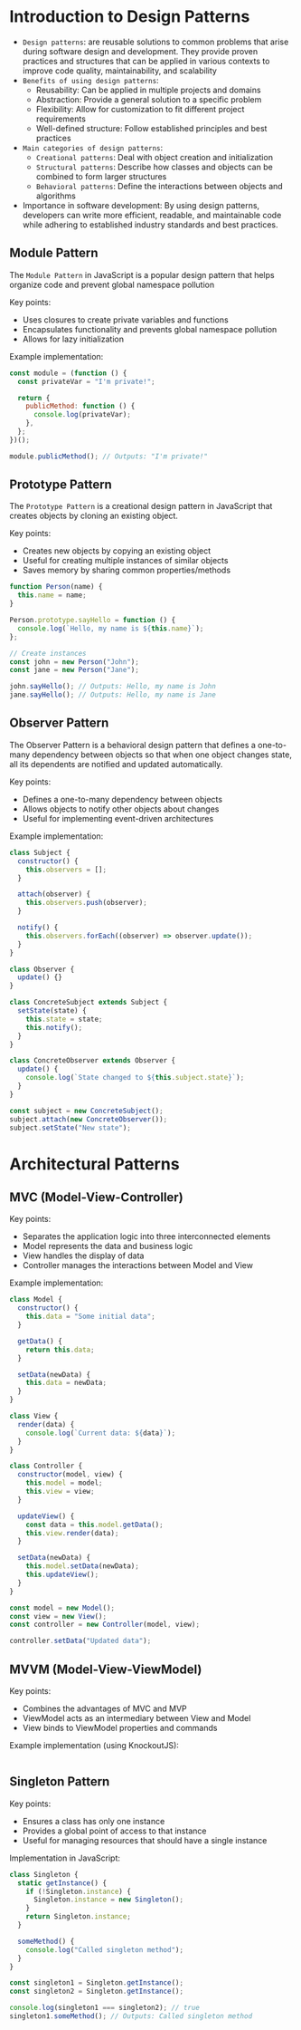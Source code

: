 # Introduction to Design Patterns

- `Design patterns`: are reusable solutions to common problems that arise during software design and development. They provide proven practices and structures that can be applied in various contexts to improve code quality, maintainability, and scalability
- `Benefits of using design patterns`:
  - Reusability: Can be applied in multiple projects and domains
  - Abstraction: Provide a general solution to a specific problem
  - Flexibility: Allow for customization to fit different project requirements
  - Well-defined structure: Follow established principles and best practices
- `Main categories of design patterns`:
  - `Creational patterns`: Deal with object creation and initialization
  - `Structural patterns`: Describe how classes and objects can be combined to form larger structures
  - `Behavioral patterns`: Define the interactions between objects and algorithms
- Importance in software development:
  By using design patterns, developers can write more efficient, readable, and maintainable code while adhering to established industry standards and best practices.

## Module Pattern
The `Module Pattern` in JavaScript is a popular design pattern that helps organize code and prevent global namespace pollution

Key points:

- Uses closures to create private variables and functions
- Encapsulates functionality and prevents global namespace pollution
- Allows for lazy initialization

Example implementation:

```js
const module = (function () {
  const privateVar = "I'm private!";

  return {
    publicMethod: function () {
      console.log(privateVar);
    },
  };
})();

module.publicMethod(); // Outputs: "I'm private!"
```

## Prototype Pattern
The `Prototype Pattern` is a creational design pattern in JavaScript that creates objects by cloning an existing object.

Key points:
- Creates new objects by copying an existing object
- Useful for creating multiple instances of similar objects
- Saves memory by sharing common properties/methods

```js
function Person(name) {
  this.name = name;
}

Person.prototype.sayHello = function () {
  console.log(`Hello, my name is ${this.name}`);
};

// Create instances
const john = new Person("John");
const jane = new Person("Jane");

john.sayHello(); // Outputs: Hello, my name is John
jane.sayHello(); // Outputs: Hello, my name is Jane
```

## Observer Pattern
The Observer Pattern is a behavioral design pattern that defines a one-to-many dependency between objects so that when one object changes state, all its dependents are notified and updated automatically.

Key points:

- Defines a one-to-many dependency between objects
- Allows objects to notify other objects about changes
- Useful for implementing event-driven architectures

Example implementation:

```js
class Subject {
  constructor() {
    this.observers = [];
  }

  attach(observer) {
    this.observers.push(observer);
  }

  notify() {
    this.observers.forEach((observer) => observer.update());
  }
}

class Observer {
  update() {}
}

class ConcreteSubject extends Subject {
  setState(state) {
    this.state = state;
    this.notify();
  }
}

class ConcreteObserver extends Observer {
  update() {
    console.log(`State changed to ${this.subject.state}`);
  }
}

const subject = new ConcreteSubject();
subject.attach(new ConcreteObserver());
subject.setState("New state");
```

# Architectural Patterns

## MVC (Model-View-Controller)

Key points:

- Separates the application logic into three interconnected elements
- Model represents the data and business logic
- View handles the display of data
- Controller manages the interactions between Model and View

Example implementation:

```js
class Model {
  constructor() {
    this.data = "Some initial data";
  }

  getData() {
    return this.data;
  }

  setData(newData) {
    this.data = newData;
  }
}

class View {
  render(data) {
    console.log(`Current data: ${data}`);
  }
}

class Controller {
  constructor(model, view) {
    this.model = model;
    this.view = view;
  }

  updateView() {
    const data = this.model.getData();
    this.view.render(data);
  }

  setData(newData) {
    this.model.setData(newData);
    this.updateView();
  }
}

const model = new Model();
const view = new View();
const controller = new Controller(model, view);

controller.setData("Updated data");
```

## MVVM (Model-View-ViewModel)

Key points:

- Combines the advantages of MVC and MVP
- ViewModel acts as an intermediary between View and Model
- View binds to ViewModel properties and commands

Example implementation (using KnockoutJS):

<!-- TODO: Add example -->

```js

```

## Singleton Pattern

Key points:

- Ensures a class has only one instance
- Provides a global point of access to that instance
- Useful for managing resources that should have a single instance

Implementation in JavaScript:

```js
class Singleton {
  static getInstance() {
    if (!Singleton.instance) {
      Singleton.instance = new Singleton();
    }
    return Singleton.instance;
  }

  someMethod() {
    console.log("Called singleton method");
  }
}

const singleton1 = Singleton.getInstance();
const singleton2 = Singleton.getInstance();

console.log(singleton1 === singleton2); // true
singleton1.someMethod(); // Outputs: Called singleton method
```
